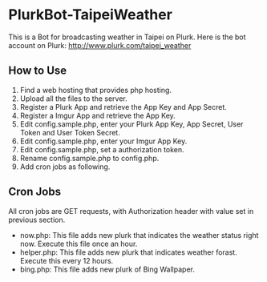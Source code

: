 # PlurkBot-TaipeiWeather
This is a Bot for broadcasting weather in Taipei on Plurk.
Here is the bot account on Plurk: http://www.plurk.com/taipei_weather

## How to Use
1. Find a web hosting that provides php hosting.
2. Upload all the files to the server.
3. Register a Plurk App and retrieve the App Key and App Secret.
4. Register a Imgur App and retrieve the App Key.
5. Edit config.sample.php, enter your Plurk App Key, App Secret, User Token and User Token Secret.
6. Edit config.sample.php, enter your Imgur App Key.
7. Edit config.sample.php, set a authorization token.
8. Rename config.sample.php to config.php.
9. Add cron jobs as following.

## Cron Jobs
All cron jobs are GET requests, with Authorization header with value set in previous section.
- now.php: This file adds new plurk that indicates the weather status right now. Execute this file once an hour.
- helper.php: This file adds new plurk that indicates weather forast. Execute this every 12 hours.
- bing.php: This file adds new plurk of Bing Wallpaper.